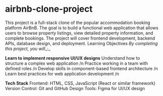 # airbnb-clone-project
This project is a full-stack clone of the popular accommodation booking platform AirBnB. The goal is to build a functional web application that allows users to browse property listings, view detailed property information, and complete bookings. The project will cover frontend development, backend APIs, database design, and deployment.
Learning Objectives
_By completing this project, you will__:_

**Learn to implement responsive UI/UX designs**
Understand how to structure a complex web application /n
Practice working in a team with defined roles /n
Develop skills in component-based frontend architecture /n
Learn best practices for web application development /n

**Tech Stack**
Frontend: HTML, CSS, JavaScript (React or similar framework)
Version Control: Git and GitHub
Design Tools: Figma for UI/UX design
